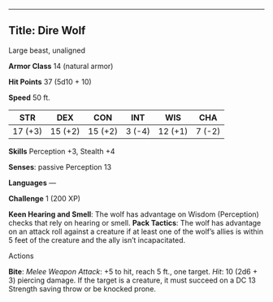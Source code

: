 -------------------------
Title: Dire Wolf
-------------------------


Large beast, unaligned

**Armor Class** 14 (natural armor)

**Hit Points** 37 (5d10 + 10)

**Speed** 50 ft.

| STR    | DEX     | CON     | INT     | WIS     | CHA
|---------| -------- |--------- |--------- |---------| --------
| 17 (+3)   | 15 (+2)   | 15 (+2)   | 3 (-4)   | 12 (+1)   | 7 (-2)

**Skills** Perception +3, Stealth +4

**Senses**: passive Perception 13

**Languages** —

**Challenge** 1 (200 XP)


**Keen Hearing and Smell**: The wolf has advantage on
Wisdom (Perception) checks that rely on hearing or smell.
**Pack Tactics**: The wolf has advantage on an attack roll against a
creature if at least one of the wolf’s allies is within 5 feet of
the creature and the ally isn’t incapacitated.


Actions

**Bite**: *Melee Weapon Attack*: +5 to hit, reach 5 ft., one target.
*Hit*: 10 (2d6 + 3) piercing damage. If the target is a creature, it
must succeed on a DC 13 Strength saving throw or be knocked prone.

